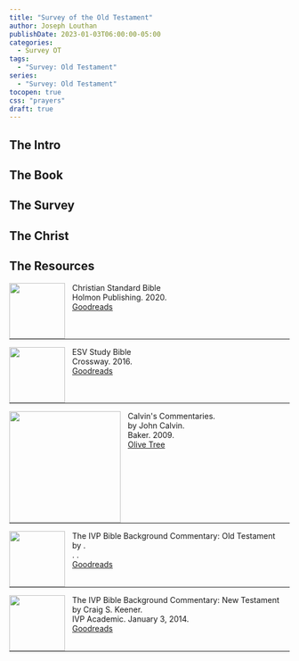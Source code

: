 ```yaml
---
title: "Survey of the Old Testament"
author: Joseph Louthan
publishDate: 2023-01-03T06:00:00-05:00
categories:
  - Survey OT
tags:
  - "Survey: Old Testament"
series:
  - "Survey: Old Testament"
tocopen: true
css: "prayers"
draft: true
---
```

## The Intro

<div style="page-break-after: always;"></div>

## The Book

<div style="page-break-after: always;"></div>

## The Survey


## The Christ

## The Resources

<img src="/images/resources/bible-CSB-paperback.jpg" align="left" width="100" style="padding-right: 10px" />Christian Standard Bible  
Holmon Publishing. 2020.  
[Goodreads](https://www.goodreads.com/book/show/30746802-csb-outreach-bible)

<p style="clear:both;">

---

<img src="/images/resources/bible-ESV-study-bible.jpg" align="left" width="100" style="padding-right: 10px" />ESV Study Bible  
Crossway. 2016.  
[Goodreads](https://www.goodreads.com/book/show/5031805-esv-study-bible?ac=1&from_search=true&qid=BEzDEv7NUE&rank=1)

<p style="clear:both;">

---

<img src="/images/resources/commentary-calvin-set.png" align="left" width="200" style="padding-right: 10px" />Calvin's Commentaries.  
by John Calvin.  
Baker. 2009.  
[Olive Tree](https://www.olivetree.com/store/product.php?productid=17517)

<p style="clear:both;">

---

<img src="/images/resources/commentary-ivp-background-ot-walton.jpg" align="left" width="100" style="padding-right: 10px" />The IVP Bible Background Commentary: Old Testament  
by .  
. .  
[Goodreads]()

<p style="clear:both;">

---

<img src="/images/resources/commentary-ivp-background-nt-keener.jpg" align="left" width="100" style="padding-right: 10px" />The IVP Bible Background Commentary: New Testament  
by Craig S. Keener.  
IVP Academic. January 3, 2014.  
[Goodreads](https://www.goodreads.com/book/show/17861691-the-ivp-bible-background-commentary)

<p style="clear:both;">

---
